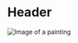 # Header
![Image of a painting](https://user-images.githubusercontent.com/77891747/224015497-7dc7b63e-e7cb-40c9-ba5f-80535cb9ed20.jpeg)
